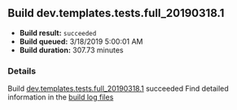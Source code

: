 ## Build dev.templates.tests.full_20190318.1
- **Build result:** `succeeded`
- **Build queued:** 3/18/2019 5:00:01 AM
- **Build duration:** 307.73 minutes
### Details
Build [dev.templates.tests.full_20190318.1](https://winappstudio.visualstudio.com/web/build.aspx?pcguid=a4ef43be-68ce-4195-a619-079b4d9834c2&builduri=vstfs%3a%2f%2f%2fBuild%2fBuild%2f27283) succeeded
Find detailed information in the [build log files](https://uwpctdiags.blob.core.windows.net/buildlogs/dev.templates.tests.full_20190318.1_logs.zip)
